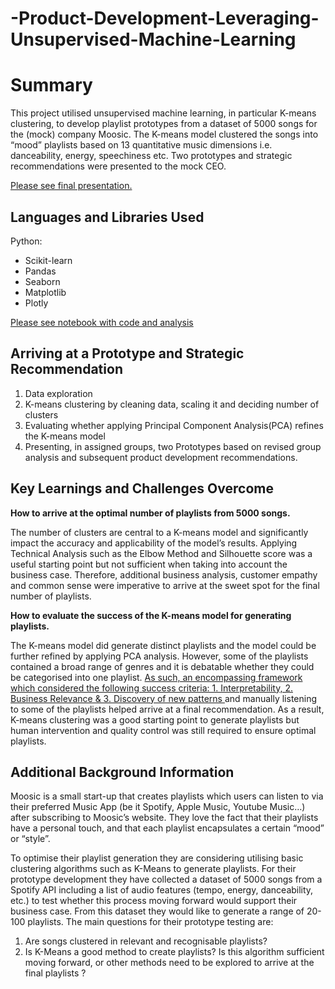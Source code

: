 # -Product-Development-Leveraging-Unsupervised-Machine-Learning

# Summary 
This project utilised unsupervised machine learning, in particular K-means clustering, to develop playlist prototypes  from a dataset of 5000 songs for the (mock) company Moosic. The K-means model clustered the songs into “mood” playlists based on 13 quantitative music dimensions i.e. danceability, energy, speechiness etc.
Two prototypes and strategic recommendations were presented to the mock CEO. 

[Please see final presentation.](https://github.com/sngomane/-Product-Development-Leveraging-Unsupervised-Machine-Learning/blob/main/Product%20Develeopment%20leveraging%20Unsupervised%20Machine%20Learning%20.pptx.pdf)

## Languages and Libraries Used 
Python:
* Scikit-learn
* Pandas
*  Seaborn
*  Matplotlib
*   Plotly

[Please see notebook with code and analysis](https://github.com/sngomane/-Product-Development-Leveraging-Unsupervised-Machine-Learning/blob/main/Creating_Spotify_Playlists_Using_Unsupervised_machine_learning_.ipynb)
  
##  Arriving at a Prototype and Strategic Recommendation 

1. Data exploration
2. K-means clustering by cleaning data, scaling it and deciding number of clusters
3. Evaluating whether applying Principal Component Analysis(PCA)  refines the K-means model
4. Presenting, in assigned groups, two Prototypes based on revised group analysis and subsequent product development recommendations. 

## Key Learnings and  Challenges Overcome
**How to arrive at the optimal number of playlists from 5000 songs.** 

The number of clusters are  central to a K-means model and significantly impact the accuracy and applicability of the model’s results. Applying Technical Analysis such as the Elbow Method and Silhouette score was a useful starting point but not sufficient when taking into account the business case.  Therefore, additional business analysis, customer empathy and common sense were imperative to arrive at the sweet spot for the final number of playlists. 

**How to evaluate the success of the K-means model for generating playlists.**

The K-means model did generate distinct playlists and the model could be further refined by applying PCA analysis. However, some of the playlists contained a broad range of genres and it is debatable whether they could be categorised into one playlist. <ins>As such, an encompassing framework which considered the following success criteria: 1. Interpretability, 2. Business Relevance & 3. Discovery of new patterns </ins> and manually listening to some of the playlists helped arrive at a final recommendation. As a result, K-means clustering was a good starting point to generate playlists but  human intervention and quality control was still required to ensure optimal playlists. 

## Additional Background Information
Moosic is a small  start-up that creates playlists which users can listen to via their preferred Music App (be it Spotify, Apple Music, Youtube Music…) after subscribing to Moosic’s website. They love the fact that their playlists have a personal touch, and that each playlist encapsulates a certain “mood” or “style”.

To optimise their playlist generation they are considering utilising basic clustering algorithms such as K-Means to generate playlists. For their prototype development they have collected a dataset of 5000 songs from a Spotify API including a list of audio features (tempo, energy, danceability, etc.) to test whether this process moving forward would support their business case. From this dataset they would like to generate a range of 20-100 playlists. The main questions for their prototype testing are: 

1. Are songs clustered in relevant and recognisable playlists?
2. Is K-Means a good method to create playlists?  Is this algorithm sufficient moving forward, or other methods need to be explored to arrive at the final playlists ?



